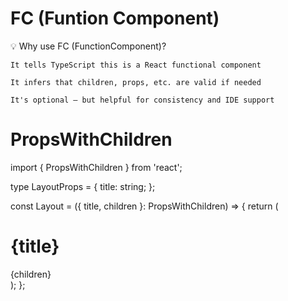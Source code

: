 # FC (Funtion Component)
💡 Why use FC (FunctionComponent)?

    It tells TypeScript this is a React functional component

    It infers that children, props, etc. are valid if needed

    It's optional — but helpful for consistency and IDE support

# PropsWithChildren
import { PropsWithChildren } from 'react';

type LayoutProps = {
  title: string;
};

const Layout = ({ title, children }: PropsWithChildren<LayoutProps>) => {
  return (
    <div>
      <h1>{title}</h1>
      <main>{children}</main>
    </div>
  );
};
